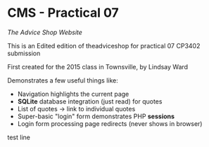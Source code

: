 # CMS - Practical 07
*The Advice Shop Website*

This is an Edited edition of theadviceshop for practical 07 CP3402 
submission

First created for the 2015 class in Townsville, by Lindsay Ward

Demonstrates a few useful things like:

- Navigation highlights the current page
- **SQLite** database integration (just read) for quotes
- List of quotes -> link to individual quotes
- Super-basic "login" form demonstrates PHP **sessions** 
- Login form processing page redirects (never shows in browser)

test line  
